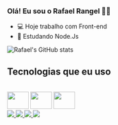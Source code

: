 ### Olá! Eu sou o Rafael Rangel :technologist:


- 💻 Hoje trabalho com Front-end
- 🌱 Estudando Node.Js

![Rafael's GitHub stats](https://github-readme-stats.vercel.app/api?username=Rafael-Rangel&show_icons=true&theme=dracula)

## Tecnologias que eu uso 

<div style=" display:inline-block"><br>
<img aling="center" height="40" width="50" src="https://cdn.jsdelivr.net/gh/devicons/devicon/icons/html5/html5-original.svg" />
<img aling="center" height="40" width="50" src="https://cdn.jsdelivr.net/gh/devicons/devicon/icons/css3/css3-original.svg" />
<img aling="center" height="40" width="50" src="https://cdn.jsdelivr.net/gh/devicons/devicon/icons/javascript/javascript-original.svg" />
  <!--
<img aling="center" height="40" width="50" src="https://cdn.jsdelivr.net/gh/devicons/devicon/icons/react/react-original.svg" />
<img aling="center" height="40" width="50" src="https://cdn.jsdelivr.net/gh/devicons/devicon/icons/nodejs/nodejs-original.svg" />
<img aling="center" height="40" width="50" src="https://cdn.jsdelivr.net/gh/devicons/devicon/icons/mongodb/mongodb-original.svg" />
-->
</div><br>

<div style="display:inline-block">

<a href="https://www.linkedin.com/in/rafael-rangel-2573361b3/">
<img src="https://img.shields.io/badge/LinkedIn-0077B5?style=for-the-badge&logo=linkedin&logoColor=white">
</a>  
  
   <a href="https://rafael-rangel.github.io/Portf-lio-Rafael-Rangel/">
<img src="https://img.shields.io/badge/website-000000?style=for-the-badge&logo=About.me&logoColor=white">
</a>
  
<a href="mailto:webcode.deve@gmail.com">
<img src="https://img.shields.io/badge/Gmail-D14836?style=for-the-badge&logo=gmail&logoColor=white">
</a>

  <a href="https://www.instagram.com/rafarangel.dev/?next=%2F">
<img src="https://img.shields.io/badge/Instagram-E4405F?style=for-the-badge&logo=instagram&logoColor=white">
</a>
  
  </div>

  
  

